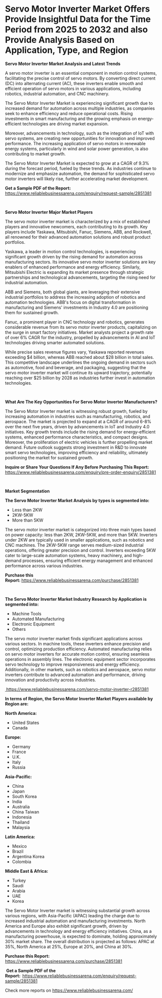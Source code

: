 <p><h1>Servo Motor Inverter Market Offers Provide Insightful Data for the Time Period from 2025 to 2032 and also Provide Analysis Based on Application, Type, and Region</h1></p><p><strong>Servo Motor Inverter Market Analysis and Latest Trends</strong></p>
<p><p>A servo motor inverter is an essential component in motion control systems, facilitating the precise control of servo motors. By converting direct current (DC) into alternating current (AC), these inverters enable smooth and efficient operation of servo motors in various applications, including robotics, industrial automation, and CNC machinery. </p><p>The Servo Motor Inverter Market is experiencing significant growth due to increased demand for automation across multiple industries, as companies seek to enhance efficiency and reduce operational costs. Rising investments in smart manufacturing and the growing emphasis on energy-efficient technologies are driving market expansion. </p><p>Moreover, advancements in technology, such as the integration of IoT with servo systems, are creating new opportunities for innovation and improved performance. The increasing application of servo motors in renewable energy systems, particularly in wind and solar power generation, is also contributing to market growth.</p><p>The Servo Motor Inverter Market is expected to grow at a CAGR of 9.3% during the forecast period, fueled by these trends. As industries continue to modernize and emphasize automation, the demand for sophisticated servo motor inverters will likely rise, further accelerating market development.</p></p>
<p><strong>Get a Sample PDF of the Report:&nbsp;</strong> <a href="https://www.reliablebusinessarena.com/enquiry/request-sample/2851381?utm_campaign=3168&utm_medium=2&utm_source=Github&utm_content=ia&utm_term=11032025&utm_id=servo-motor-inverter">https://www.reliablebusinessarena.com/enquiry/request-sample/2851381</a></p>
<p>&nbsp;</p>
<p><strong>Servo Motor Inverter Major Market Players</strong></p>
<p><p>The servo motor inverter market is characterized by a mix of established players and innovative newcomers, each contributing to its growth. Key players include Yaskawa, Mitsubishi, Fanuc, Siemens, ABB, and Rockwell, all renowned for their advanced automation solutions and robust product portfolios.</p><p>Yaskawa, a leader in motion control technologies, is experiencing significant growth driven by the rising demand for automation across manufacturing sectors. Its innovative servo motor inverter solutions are key enablers of enhanced performance and energy efficiency. Similarly, Mitsubishi Electric is expanding its market presence through strategic partnerships and technological advancements, targeting the rising need for industrial automation.</p><p>ABB and Siemens, both global giants, are leveraging their extensive industrial portfolios to address the increasing adoption of robotics and automation technologies. ABB's focus on digital transformation in manufacturing and Siemens' investments in Industry 4.0 are positioning them for sustained growth.</p><p>Fanuc, a prominent player in CNC technology and robotics, generates considerable revenue from its servo motor inverter products, capitalizing on the surge in smart factory initiatives. Market analysts project a growth rate of over 6% CAGR for the industry, propelled by advancements in AI and IoT technologies driving smarter automated solutions.</p><p>While precise sales revenue figures vary, Yaskawa reported revenues exceeding $4 billion, whereas ABB reached about $28 billion in total sales. This competitive landscape underlines the ongoing demand in sectors such as automotive, food and beverage, and packaging, suggesting that the servo motor inverter market will continue its upward trajectory, potentially reaching over $25 billion by 2028 as industries further invest in automation technologies.</p></p>
<p>&nbsp;</p>
<p><strong>What Are The Key Opportunities For Servo Motor Inverter Manufacturers?</strong></p>
<p><p>The Servo Motor Inverter market is witnessing robust growth, fueled by increasing automation in industries such as manufacturing, robotics, and aerospace. The market is projected to expand at a CAGR of around 6-8% over the next five years, driven by advancements in IoT and Industry 4.0 initiatives. Key growth trends include the rising demand for energy-efficient systems, enhanced performance characteristics, and compact designs. Moreover, the proliferation of electric vehicles is further propelling market demand. Future outlook suggests strong investment in R&D to innovate smart servo technologies, improving efficiency and reliability, ultimately positioning the market for sustained growth.</p></p>
<p><strong>Inquire or Share Your Questions If Any Before Purchasing This Report:</strong> <a href="https://www.reliablebusinessarena.com/enquiry/pre-order-enquiry/2851381?utm_campaign=3168&utm_medium=2&utm_source=Github&utm_content=ia&utm_term=11032025&utm_id=servo-motor-inverter">https://www.reliablebusinessarena.com/enquiry/pre-order-enquiry/2851381</a></p>
<p>&nbsp;</p>
<p><strong>Market Segmentation</strong></p>
<p><strong>The Servo Motor Inverter Market Analysis by types is segmented into:</strong></p>
<p><ul><li>Less than 2KW</li><li>2KW-5KW</li><li>More than 5KW</li></ul></p>
<p><p>The servo motor inverter market is categorized into three main types based on power capacity: less than 2KW, 2KW-5KW, and more than 5KW. Inverters under 2KW are typically used in smaller applications, such as robotics and CNC machines. The 2KW-5KW range serves medium-sized industrial operations, offering greater precision and control. Inverters exceeding 5KW cater to large-scale automation systems, heavy machinery, and high-demand processes, ensuring efficient energy management and enhanced performance across various industries.</p></p>
<p><strong>Purchase this Report:&nbsp;</strong><a href="https://www.reliablebusinessarena.com/purchase/2851381?utm_campaign=3168&utm_medium=2&utm_source=Github&utm_content=ia&utm_term=11032025&utm_id=servo-motor-inverter">https://www.reliablebusinessarena.com/purchase/2851381</a></p>
<p>&nbsp;</p>
<p><strong>The Servo Motor Inverter Market Industry Research by Application is segmented into:</strong></p>
<p><ul><li>Machine Tools</li><li>Automated Manufacturing</li><li>Electronic Equipment</li><li>Others</li></ul></p>
<p><p>The servo motor inverter market finds significant applications across various sectors. In machine tools, these inverters enhance precision and control, optimizing production efficiency. Automated manufacturing relies on servo motor inverters for accurate motion control, ensuring seamless operations in assembly lines. The electronic equipment sector incorporates servo technology to improve responsiveness and energy efficiency. Additionally, in other markets, such as robotics and aerospace, servo motor inverters contribute to advanced automation and performance, driving innovation and productivity across industries.</p></p>
<p><a href="https://www.reliablebusinessarena.com/servo-motor-inverter-r2851381?utm_campaign=3168&utm_medium=2&utm_source=Github&utm_content=ia&utm_term=11032025&utm_id=servo-motor-inverter">&nbsp;https://www.reliablebusinessarena.com/servo-motor-inverter-r2851381</a></p>
<p><strong>In terms of Region, the Servo Motor Inverter Market Players available by Region are:</strong></p>
<p>
    <p> <strong> North America: </strong>
        <ul>
            <li>United States</li>
            <li>Canada</li>
        </ul>
        </p> 
    <p> <strong> Europe: </strong>
        <ul>
            <li>Germany</li>
            <li>France</li>
            <li>U.K.</li>
            <li>Italy</li>
            <li>Russia</li>
        </ul>
        </p> 
    <p> <strong> Asia-Pacific: </strong>
        <ul>
            <li>China</li>
            <li>Japan</li>
            <li>South Korea</li>
            <li>India</li>
            <li>Australia</li>
            <li>China Taiwan</li>
            <li>Indonesia</li>
            <li>Thailand</li>
            <li>Malaysia</li>
        </ul>
        </p> 
    <p> <strong> Latin America: </strong>
        <ul>
            <li>Mexico</li>
            <li>Brazil</li>
            <li>Argentina Korea</li>
            <li>Colombia</li>
        </ul>
        </p> 
    <p> <strong> Middle East & Africa: </strong>
        <ul>
            <li>Turkey</li>
            <li>Saudi</li>
            <li>Arabia</li>
            <li>UAE</li>
            <li>Korea</li>
        </ul>
    </p>
    </p>
<p><p>The Servo Motor Inverter market is witnessing substantial growth across various regions, with Asia-Pacific (APAC) leading the charge due to increased industrial automation and manufacturing investments. North America and Europe also exhibit significant growth, driven by advancements in technology and energy efficiency initiatives. China, as a manufacturing powerhouse, is expected to dominate, holding approximately 30% market share. The overall distribution is projected as follows: APAC at 35%, North America at 25%, Europe at 20%, and China at 30%.</p></p>
<p><strong>Purchase this Report: </strong><a href="https://www.reliablebusinessarena.com/purchase/2851381?utm_campaign=3168&utm_medium=2&utm_source=Github&utm_content=ia&utm_term=11032025&utm_id=servo-motor-inverter">https://www.reliablebusinessarena.com/purchase/2851381</a></p>
<p>&nbsp;<strong>Get a Sample PDF of the Report:&nbsp;&nbsp;</strong><a href="https://www.reliablebusinessarena.com/enquiry/request-sample/2851381?utm_campaign=3168&utm_medium=2&utm_source=Github&utm_content=ia&utm_term=11032025&utm_id=servo-motor-inverter">https://www.reliablebusinessarena.com/enquiry/request-sample/2851381</a></p>
<p><strong></strong></p>
<p>Check more reports on <a href="https://www.reliablebusinessarena.com/?utm_campaign=3168&utm_medium=2&utm_source=Github&utm_content=ia&utm_term=11032025&utm_id=servo-motor-inverter">https://www.reliablebusinessarena.com/</a></p>